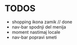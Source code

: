 # TODOS
- shopping ikona zamik // done
- nav-bar spodnji del menija
- moment nastimaj locale
- nav-bar popravi smeti